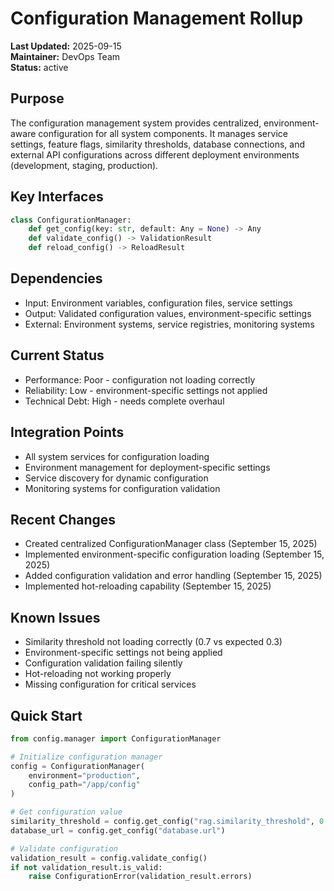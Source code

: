 # Configuration Management Rollup

**Last Updated:** 2025-09-15  
**Maintainer:** DevOps Team  
**Status:** active

## Purpose
The configuration management system provides centralized, environment-aware configuration for all system components. It manages service settings, feature flags, similarity thresholds, database connections, and external API configurations across different deployment environments (development, staging, production).

## Key Interfaces
```python
class ConfigurationManager:
    def get_config(key: str, default: Any = None) -> Any
    def validate_config() -> ValidationResult
    def reload_config() -> ReloadResult
```

## Dependencies
- Input: Environment variables, configuration files, service settings
- Output: Validated configuration values, environment-specific settings
- External: Environment systems, service registries, monitoring systems

## Current Status
- Performance: Poor - configuration not loading correctly
- Reliability: Low - environment-specific settings not applied
- Technical Debt: High - needs complete overhaul

## Integration Points
- All system services for configuration loading
- Environment management for deployment-specific settings
- Service discovery for dynamic configuration
- Monitoring systems for configuration validation

## Recent Changes
- Created centralized ConfigurationManager class (September 15, 2025)
- Implemented environment-specific configuration loading (September 15, 2025)
- Added configuration validation and error handling (September 15, 2025)
- Implemented hot-reloading capability (September 15, 2025)

## Known Issues
- Similarity threshold not loading correctly (0.7 vs expected 0.3)
- Environment-specific settings not being applied
- Configuration validation failing silently
- Hot-reloading not working properly
- Missing configuration for critical services

## Quick Start
```python
from config.manager import ConfigurationManager

# Initialize configuration manager
config = ConfigurationManager(
    environment="production",
    config_path="/app/config"
)

# Get configuration value
similarity_threshold = config.get_config("rag.similarity_threshold", 0.3)
database_url = config.get_config("database.url")

# Validate configuration
validation_result = config.validate_config()
if not validation_result.is_valid:
    raise ConfigurationError(validation_result.errors)
```
